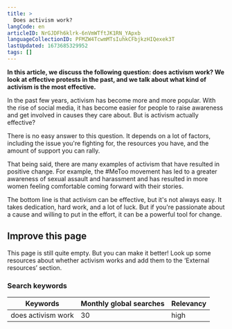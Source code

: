 ```yaml
---
title: >
  Does activism work?
langCode: en
articleID: NrGJDFh6klrk-6nVmWTftJK1RN_YApxb
languageCollectionID: PFMZW4TcwmMTsIuhkCFbjkzHIQexek3T
lastUpdated: 1673685329952
tags: []
---
```


**In this article, we discuss the following question: does activism work? We look at effective protests in the past, and we talk about what kind of activism is the most effective.**

In the past few years, activism has become more and more popular. With the rise of social media, it has become easier for people to raise awareness and get involved in causes they care about. But is activism actually effective?

There is no easy answer to this question. It depends on a lot of factors, including the issue you're fighting for, the resources you have, and the amount of support you can rally.

That being said, there are many examples of activism that have resulted in positive change. For example, the #MeToo movement has led to a greater awareness of sexual assault and harassment and has resulted in more women feeling comfortable coming forward with their stories.

The bottom line is that activism can be effective, but it's not always easy. It takes dedication, hard work, and a lot of luck. But if you're passionate about a cause and willing to put in the effort, it can be a powerful tool for change.

## Improve this page

This page is still quite empty. But you can make it better! Look up some resources about whether activism works and add them to the ‘External resources’ section.

### Search keywords

<div><table><thead><tr><th>Keywords</th><th>Monthly global searches</th><th>Relevancy</th></tr></thead><tbody><tr><td>does activism work</td><td>30</td><td>high</td></tr></tbody></table></div>